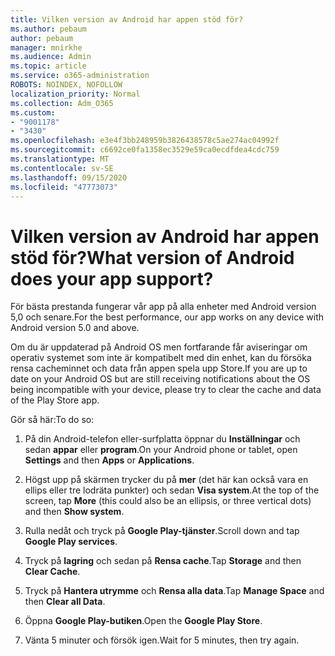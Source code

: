```yaml
---
title: Vilken version av Android har appen stöd för?
ms.author: pebaum
author: pebaum
manager: mnirkhe
ms.audience: Admin
ms.topic: article
ms.service: o365-administration
ROBOTS: NOINDEX, NOFOLLOW
localization_priority: Normal
ms.collection: Adm_O365
ms.custom:
- "9001178"
- "3430"
ms.openlocfilehash: e3e4f3bb248959b3826438578c5ae274ac04992f
ms.sourcegitcommit: c6692ce0fa1358ec3529e59ca0ecdfdea4cdc759
ms.translationtype: MT
ms.contentlocale: sv-SE
ms.lasthandoff: 09/15/2020
ms.locfileid: "47773073"
---
```

# <a name="what-version-of-android-does-your-app-support"></a><span data-ttu-id="377e3-102">Vilken version av Android har appen stöd för?</span><span class="sxs-lookup"><span data-stu-id="377e3-102">What version of Android does your app support?</span></span>

<span data-ttu-id="377e3-103">För bästa prestanda fungerar vår app på alla enheter med Android version 5,0 och senare.</span><span class="sxs-lookup"><span data-stu-id="377e3-103">For the best performance, our app works on any device with Android version 5.0 and above.</span></span>

<span data-ttu-id="377e3-104">Om du är uppdaterad på Android OS men fortfarande får aviseringar om operativ systemet som inte är kompatibelt med din enhet, kan du försöka rensa cacheminnet och data från appen spela upp Store.</span><span class="sxs-lookup"><span data-stu-id="377e3-104">If you are up to date on your Android OS but are still receiving notifications about the OS being incompatible with your device, please try to clear the cache and data of the Play Store app.</span></span>

<span data-ttu-id="377e3-105">Gör så här:</span><span class="sxs-lookup"><span data-stu-id="377e3-105">To do so:</span></span> 

1. <span data-ttu-id="377e3-106">På din Android-telefon eller-surfplatta öppnar du **Inställningar** och sedan **appar** eller **program**.</span><span class="sxs-lookup"><span data-stu-id="377e3-106">On your Android phone or tablet, open **Settings** and then **Apps** or **Applications**.</span></span>

2. <span data-ttu-id="377e3-107">Högst upp på skärmen trycker du på **mer** (det här kan också vara en ellips eller tre lodräta punkter) och sedan **Visa system**.</span><span class="sxs-lookup"><span data-stu-id="377e3-107">At the top of the screen, tap **More** (this could also be an ellipsis, or three vertical dots) and then **Show system**.</span></span> 

3. <span data-ttu-id="377e3-108">Rulla nedåt och tryck på **Google Play-tjänster**.</span><span class="sxs-lookup"><span data-stu-id="377e3-108">Scroll down and tap **Google Play services**.</span></span> 

4. <span data-ttu-id="377e3-109">Tryck på **lagring** och sedan på **Rensa cache**.</span><span class="sxs-lookup"><span data-stu-id="377e3-109">Tap **Storage** and then **Clear Cache**.</span></span> 

5. <span data-ttu-id="377e3-110">Tryck på **Hantera utrymme** och **Rensa alla data**.</span><span class="sxs-lookup"><span data-stu-id="377e3-110">Tap **Manage Space** and then **Clear all Data**.</span></span> 

6. <span data-ttu-id="377e3-111">Öppna **Google Play-butiken**.</span><span class="sxs-lookup"><span data-stu-id="377e3-111">Open the **Google Play Store**.</span></span> 

7. <span data-ttu-id="377e3-112">Vänta 5 minuter och försök igen.</span><span class="sxs-lookup"><span data-stu-id="377e3-112">Wait for 5 minutes, then try again.</span></span> 